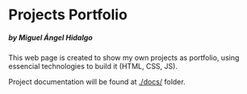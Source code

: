 # Projects Portfolio
##### by Miguel Ángel Hidalgo

This web page is created to show my own projects as portfolio, using essencial technologies to build it (HTML, CSS, JS).

Project documentation will be found at [./docs/](docs) folder.